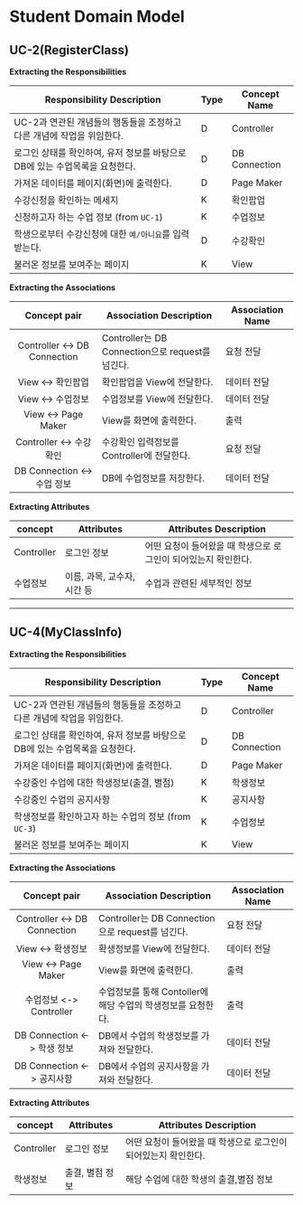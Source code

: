 # **Student Domain Model**

## **UC-2(RegisterClass)**

**Extracting the Responsibilities**

| Responsibility Description                                   | Type | Concept Name  |
| -------------------------- | ------------------------------------------------------------ | ------------ |
| UC-2과 연관된 개념들의 행동들을 조정하고 다른 개념에 작업을 위임한다. | D    | Controller    |
| 로그인 상태를 확인하여, 유저 정보를 바탕으로 DB에 있는 수업목록을 요청한다. | D    | DB Connection    |
| 가져온 데이터를 페이지(화면)에 출력한다.                                 | D    | Page Maker |
| 수강신청을 확인하는 메세지 | K    | 확인팝업 |
| 신청하고자 하는 수업 정보 (from `UC-1`) | K    | 수업정보 |
| 학생으로부터 수강신청에 대한 `예/아니요`를 입력받는다. | D | 수강확인 |
| 불러온 정보를 보여주는 페이지                                 | K    | View          |

**Extracting the Associations**

| Concept pair                  | Association Description                                      | Association Name |
| :--------------------------: | ------------------------------------------------------------ | ------------ |
| Controller <-> DB Connection   | Controller는 DB Connection으로 request를 넘긴다.   | 요청 전달        |
| View <-> 확인팝업  | 확인팝업을 View에 전달한다.  | 데이터 전달        |
| View <-> 수업정보  | 수업정보를 View에 전달한다.  | 데이터 전달        |
| View <-> Page Maker  | View를 화면에 출력한다. | 출력      |
| Controller <-> 수강확인  | 수강확인 입력정보를 Controller에 전달한다. | 요청 전달     |
| DB Connection <-> 수업 정보  | DB에 수업정보를 저장한다. | 데이터 전달     |


**Extracting Attributes**

| concept    | Attributes       | Attributes Description                                       |
| ---------- | ---------------- | ------------------------------------------------------------ |
| Controller | 로그인 정보 | 어떤 요청이 들어왔을 때 학생으로 로그인이 되어있는지 확인한다. |
| 수업정보  | 이름, 과목, 교수자, 시간 등  | 수업과 관련된 세부적인 정보           |

---

## **UC-4(MyClassInfo)**

**Extracting the Responsibilities**

| Responsibility Description                                   | Type | Concept Name  |
| -------------------------- | ------------------------------------------------------------ | ------------ |
| UC-2과 연관된 개념들의 행동들을 조정하고 다른 개념에 작업을 위임한다. | D    | Controller    |
| 로그인 상태를 확인하여, 유저 정보를 바탕으로 DB에 있는 수업목록을 요청한다. | D    | DB Connection    |
| 가져온 데이터를 페이지(화면)에 출력한다.                                 | D    | Page Maker |
| 수강중인 수업에 대한 학생정보(출결, 별점) | K    | 학생정보 |
| 수강중인 수업의 공지사항 | K    | 공지사항 |
| 학생정보를 확인하고자 하는 수업의 정보 (from `UC-3`) | K    | 수업정보 |
| 불러온 정보를 보여주는 페이지                                 | K    | View          |

**Extracting the Associations**

| Concept pair                  | Association Description                                      | Association Name |
| :--------------------------: | ------------------------------------------------------------ | ------------ |
| Controller <-> DB Connection   | Controller는 DB Connection으로 request를 넘긴다.   | 요청 전달        |
| View <-> 확생정보  | 확생정보를 View에 전달한다.  | 데이터 전달        |
| View <-> Page Maker  | View를 화면에 출력한다. | 출력      |
| 수업정보 <-> Controller  | 수업정보를 통해 Contoller에 해당 수업의 학생정보를 요청한다.  | 출력      |
| DB Connection <-> 학생 정보  | DB에서 수업의 학생정보를 가져와 전달한다. | 데이터 전달     |
| DB Connection <-> 공지사항  | DB에서 수업의 공지사항을 가져와 전달한다. | 데이터 전달     |


**Extracting Attributes**

| concept    | Attributes       | Attributes Description                                       |
| ---------- | ---------------- | ------------------------------------------------------------ |
| Controller | 로그인 정보 | 어떤 요청이 들어왔을 때 학생으로 로그인이 되어있는지 확인한다. |
| 학생정보 | 출결, 별점 정보 | 해당 수업에 대한 학생의 출결,별점 정보 |